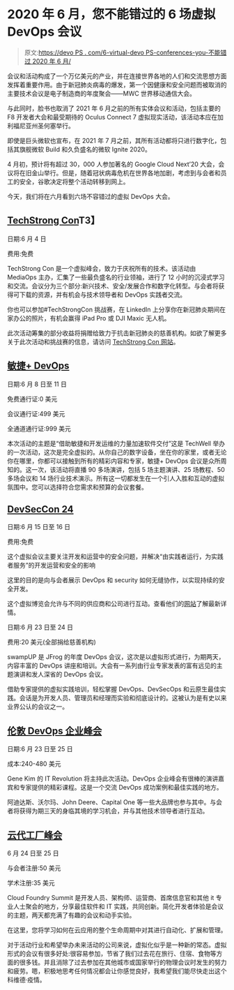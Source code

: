 # 2020 年 6 月，您不能错过的 6 场虚拟 DevOps 会议

> 原文:[https://devo PS . com/6-virtual-devo PS-conferences-you-不能错过 2020 年 6 月/](https://devops.com/6-virtual-devops-conferences-you-cant-afford-to-miss-in-june-2020/)

会议和活动构成了一个万亿美元的产业，并在连接世界各地的人们和交流思想方面发挥着重要作用。由于新冠肺炎病毒的爆发，第一个因健康和安全问题而被取消的主要技术会议是电子制造商的年度聚会——MWC 世界移动通信大会。

与此同时，脸书也取消了 2021 年 6 月之前的所有实体会议和活动，包括主要的 F8 开发者大会和最受期待的 Oculus Connect 7 虚拟现实活动，该活动本应在加利福尼亚州圣何塞举行。

即使是巨头微软也宣布，在 2021 年 7 月之前，其所有活动都将只进行数字化，包括其旗舰微软 Build 和久负盛名的微软 Ignite 2020。

4 月初，预计将有超过 30，000 人参加著名的 Google Cloud Next’20 大会，会议将在旧金山举行。但是，随着冠状病毒危机在世界各地加剧，考虑到与会者和员工的安全，谷歌决定将整个活动转移到网上。

今天，我们将在六月看到六场不容错过的虚拟 DevOps 大会。

## **[TechStrong Con](https://techstrongcon.com/)T3】**

日期:6 月 4 日

费用:免费

TechStrong Con 是一个虚拟峰会，致力于庆祝所有的技术。该活动由 MediaOps 主办，汇集了一些最负盛名的行业领袖，进行了 12 小时的沉浸式学习和交流。会议分为三个部分:新兴技术、安全/发展合作和数字化转型。与会者将获得可下载的资源，并有机会与技术领导者和 DevOps 实践者交流。

你也可以参加#TechStrongCon 挑战赛，在 LinkedIn 上分享你在新冠肺炎期间在家办公的照片，有机会赢得 iPad Pro 或 DJI Maxic 无人机。

此次活动筹集的部分收益将捐赠给致力于抗击新冠肺炎的慈善机构。如欲了解更多关于此次活动和挑战赛的信息，请访问 [TechStrong Con 网站](https://techstrongcon.com/)。

## **[敏捷+ DevOps](https://agiledevopswest.techwell.com)**

日期:6 月 8 日至 11 日

免费通行证:0 美元

会议通行证:499 美元

全通道通行证:999 美元

本次活动的主题是“借助敏捷和开发运维的力量加速软件交付”这是 TechWell 举办的一次活动，这次是完全虚拟的。从你自己的数字设备，坐在你的家里，或者无论你在哪里，你都可以接触到所有的精彩内容和专家，敏捷+ DevOps 会议是众所周知的。这一次，该活动将直播 90 多场演讲，包括 5 场主题演讲、25 场教程、50 多场会议和 14 场行业技术演示。所有这一切都发生在一个引人入胜和互动的虚拟氛围中。您可以选择符合您需求和预算的会议套餐。

## **[DevSecCon 24](https://www.devseccon.com/devseccon24-2020/?utm_source=xp&utm_medium=blog&utm_campaign=content)**

日期:6 月 15 日至 16 日

费用:免费

这个虚拟会议主要关注开发和运营中的安全问题，并解决“由实践者运行，为实践者服务”的开发运营和安全的影响

这里的目的是向与会者展示 DevOps 和 security 如何无缝协作，以实现持续的安全开发。

这个虚拟博览会允许与不同的供应商和公司进行互动。查看他们的[网站](https://www.devseccon.com/devseccon24-2020/?utm_source=xp&utm_medium=blog&utm_campaign=content)了解最新详情。

日期:6 月 23 日至 24 日

费用:20 美元(全部捐给慈善机构)

swampUP 是 JFrog 的年度 DevOps 会议，这次是以虚拟形式进行，为期两天，内容丰富的 DevOps 讲座和培训。大会有一系列由行业专家发表的富有远见的主题演讲和发人深省的 DevOps 会议。

借助专家提供的虚拟实践培训，轻松掌握 DevOps、DevSecOps 和云原生最佳实践。会话是为开发人员、管理员和经理而实验和彻底设计的。这被认为是有史以来业界公认的会议之一。

## **[伦敦 DevOps 企业峰会](https://events.itrevolution.com/virtual)**

日期:6 月 23 日至 25 日

成本:240-480 美元

Gene Kim 的 IT Revolution 将主持此次活动。DevOps 企业峰会有很棒的演讲嘉宾和专家提供的精彩课程。这是一个交流 DevOps 成功案例和最佳实践的地方。

阿迪达斯、沃尔玛、John Deere、Capital One 等一些大品牌也参与其中。与会者将获得为期三天的身临其境的学习机会，并与其他技术领导者进行互动。

## **[云代工厂峰会](https://www.cloudfoundry.org/events/summit/na-virtual-2020/)**

6 月 24 日至 25 日

与会者注册:50 美元

学术注册:35 美元

Cloud Foundry Summit 是开发人员、架构师、运营商、首席信息官和其他 it 专业人士聚会的地方，分享最佳软件和 IT 实践，共同创新。简化开发者体验是会议的主题，两天都充满了有趣的会议和动手实验。

在这里，您将学习如何在云应用的整个生命周期中对其进行自动化、扩展和管理。

对于活动行业和希望举办未来活动的公司来说，虚拟化似乎是一种新的常态。虚拟形式的会议有很多好处:很容易参加，节省了我们过去花在旅行、住宿、食物等方面的很多钱。并且消除了过去参加在其他城市或国家举行的物理会议时发生的努力和疲劳。嗯，积极地思考任何情况都会让你感觉良好，我希望我们能尽快走出这个科维德·疫情。